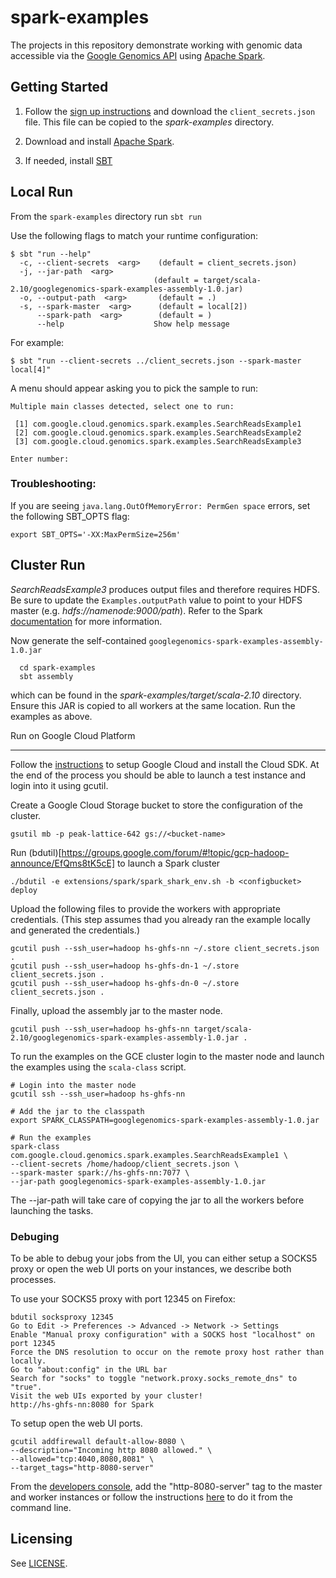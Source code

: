 spark-examples
==============

The projects in this repository demonstrate working with genomic data accessible via the [Google Genomics API](https://developers.google.com/genomics/) using [Apache Spark](http://spark.apache.org/).

Getting Started
---------------

 1. Follow the [sign up instructions](https://developers.google.com/genomics) and download the `client_secrets.json` file. This file can be copied to the _spark-examples_ directory.

 2. Download and install [Apache Spark](https://spark.apache.org/downloads.html).

 3. If needed, install [SBT](http://www.scala-sbt.org/release/docs/Getting-Started/Setup.html)


Local Run
---------
From the `spark-examples` directory run `sbt run`

Use the following flags to match your runtime configuration:

```
$ sbt "run --help"
  -c, --client-secrets  <arg>    (default = client_secrets.json)
  -j, --jar-path  <arg>
                                (default = target/scala-2.10/googlegenomics-spark-examples-assembly-1.0.jar)
  -o, --output-path  <arg>       (default = .)
  -s, --spark-master  <arg>      (default = local[2])
      --spark-path  <arg>        (default = )
      --help                    Show help message
```

For example: 

```
$ sbt "run --client-secrets ../client_secrets.json --spark-master local[4]"
```


A menu should appear asking you to pick the sample to run:
```
Multiple main classes detected, select one to run:

 [1] com.google.cloud.genomics.spark.examples.SearchReadsExample1
 [2] com.google.cloud.genomics.spark.examples.SearchReadsExample2
 [3] com.google.cloud.genomics.spark.examples.SearchReadsExample3

Enter number:
```

### Troubleshooting:

If you are seeing `java.lang.OutOfMemoryError: PermGen space` errors, set the following SBT_OPTS flag:
```
export SBT_OPTS='-XX:MaxPermSize=256m'
``` 

Cluster Run
-----------
_SearchReadsExample3_ produces output files and therefore requires HDFS. Be sure to update the `Examples.outputPath` value to point to your HDFS master (e.g. _hdfs://namenode:9000/path_). Refer to the Spark [documentation](http://spark.apache.org/docs/0.9.1/spark-standalone.html#running-alongside-hadoop) for more information.


Now generate the self-contained `googlegenomics-spark-examples-assembly-1.0.jar`
```
  cd spark-examples
  sbt assembly
```
which can be found in the _spark-examples/target/scala-2.10_ directory. Ensure this JAR is copied to all workers at the same location. Run the examples as above.


Run on Google Cloud Platform
____________________________
Follow the [instructions](https://groups.google.com/forum/#!topic/gcp-hadoop-announce/EfQms8tK5cE) to setup Google Cloud and install the Cloud SDK. At the end of the process you should be able to launch a test instance and login into it using gcutil.


Create a Google Cloud Storage bucket to store the configuration of the cluster.

```
gsutil mb -p peak-lattice-642 gs://<bucket-name>
```

Run (bdutil)[https://groups.google.com/forum/#!topic/gcp-hadoop-announce/EfQms8tK5cE] to launch a Spark cluster

```
./bdutil -e extensions/spark/spark_shark_env.sh -b <configbucket> deploy

```

Upload the following files to provide the workers with appropriate credentials. (This step assumes thad you already ran the example locally and generated the credentials.)

```
gcutil push --ssh_user=hadoop hs-ghfs-nn ~/.store client_secrets.json .
gcutil push --ssh_user=hadoop hs-ghfs-dn-1 ~/.store client_secrets.json .
gcutil push --ssh_user=hadoop hs-ghfs-dn-0 ~/.store client_secrets.json .
```

Finally, upload the assembly jar to the master node.
```
gcutil push --ssh_user=hadoop hs-ghfs-nn target/scala-2.10/googlegenomics-spark-examples-assembly-1.0.jar .
```

To run the examples on the GCE cluster login to the master node and launch the examples using the `scala-class` script.
```
# Login into the master node
gcutil ssh --ssh_user=hadoop hs-ghfs-nn

# Add the jar to the classpath
export SPARK_CLASSPATH=googlegenomics-spark-examples-assembly-1.0.jar

# Run the examples
spark-class com.google.cloud.genomics.spark.examples.SearchReadsExample1 \
--client-secrets /home/hadoop/client_secrets.json \ 
--spark-master spark://hs-ghfs-nn:7077 \
--jar-path googlegenomics-spark-examples-assembly-1.0.jar
```

The --jar-path will take care of copying the jar to all the workers before launching the tasks.


### Debuging 
To be able to debug your jobs from the UI, you can either setup a SOCKS5 proxy or open the web UI ports on your instances, we describe both processes.

To use your SOCKS5 proxy with port 12345 on Firefox:

```
bdutil socksproxy 12345
Go to Edit -> Preferences -> Advanced -> Network -> Settings
Enable "Manual proxy configuration" with a SOCKS host "localhost" on port 12345
Force the DNS resolution to occur on the remote proxy host rather than locally.
Go to "about:config" in the URL bar
Search for "socks" to toggle "network.proxy.socks_remote_dns" to "true".
Visit the web UIs exported by your cluster!
http://hs-ghfs-nn:8080 for Spark
```

To setup open the web UI ports.

```
gcutil addfirewall default-allow-8080 \
--description="Incoming http 8080 allowed." \
--allowed="tcp:4040,8080,8081" \
--target_tags="http-8080-server"
```
From the [developers console](https://console.developers.google.com/project),
add the "http-8080-server" tag to the master and worker instances or follow the instructions
[here](https://developers.google.com/compute/docs/instances#tags) to do it from the command line.

Licensing
---------

See [LICENSE](LICENSE).
